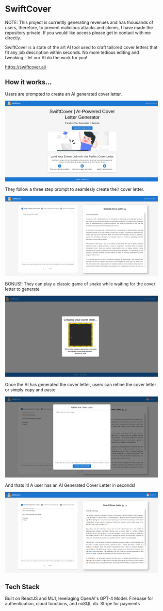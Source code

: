 # SwiftCover

NOTE: This project is currently generating revenues and has thousands of users, therefore, to prevent malicious attacks and clones, I have made the repository private. If you would like access please get in contact with me directly.

SwiftCover is a state of the art AI tool used to craft tailored cover letters that fit any job description within seconds. No more tedious editing and tweaking - let our AI do the work for you!


https://swiftcover.ai/

## How  it works...

Users are prompted to create an AI generated cover letter.

![screenshot #1](./screenshot-1.png)

They follow a three step prompt to seamlesly create their cover letter.

![screenshot #2](./screenshot-2.png)

BONUS!! They can play a classic game of snake while waiting for the cover letter to generate

![screenshot #3](./screenshot-3.png)

Once the AI has generated the cover letter, users can refine the cover letter or simply copy and paste

![screenshot #4](./screenshot-4.png)

And thats it! A user has an AI Generated Cover Letter in seconds!

![screenshot #4](./screenshot-5.png)


## Tech Stack
Built on ReactJS and MUI, leveraging OpenAI's GPT-4 Model. Firebase for authentication, cloud functions, and noSQL db. Stripe for payments
